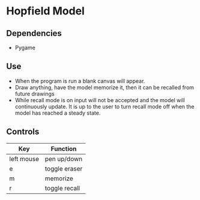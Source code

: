 # Hopfield Model
## Dependencies
- Pygame
## Use
- When the program is run a blank canvas will appear.
- Draw anything, have the model memorize it, then it can be recalled from future drawings
- While recall mode is on input will not be accepted and the model will continuously update. It is up to the user to turn recall mode off when the model has reached a steady state.
## Controls
| Key        | Function      |
| ---------- | ------------- |
| left mouse | pen up/down   |
| e          | toggle eraser |
| m          | memorize      |
| r          | toggle recall |
